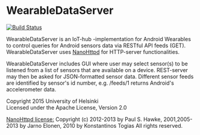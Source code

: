 # WearableDataServer
<p><a href="https://travis-ci.org/OhtuWearable/WearableDataServer"><img src="https://travis-ci.org/OhtuWearable/WearableDataServer.svg?branch=master" alt="Build Status" /></a></p>

WearableDataServer is an IoT-hub -implementation for Android Wearables to control queries for Android sensors data via RESTful API feeds (GET). WearableDataServer uses <a href="https://github.com/NanoHttpd/nanohttpd">NanoHttpd</a> for HTTP-server functionalities.

WearableDataServer includes GUI where user may select sensor(s) to be listened from a list of sensors that are available on a device. REST-server may then be asked for JSON-formatted sensor data. Different sensor feeds are identified by sensor's id number, e.g. /feeds/1 returns Android's accelerometer data.


Copyright 2015 University of Helsinki<br />
Licensed under the Apache License, Version 2.0

<a href="https://github.com/NanoHttpd/nanohttpd/blob/master/LICENSE.md">NanoHttpd license:</a> Copyright (c) 2012-2013 by Paul S. Hawke, 2001,2005-2013 by Jarno Elonen, 2010 by Konstantinos Togias All rights reserved.
